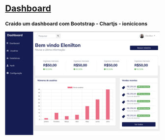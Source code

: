 # [Dashboard](https://aguiarvicente.github.io/dashboard/)

### Craido um dashboard com Bootstrap - Chartjs - ionicicons

![print do Dashboard](https://github.com/AguiarVicente/dashboard/blob/master/assets/img/print_dashboard.png)
